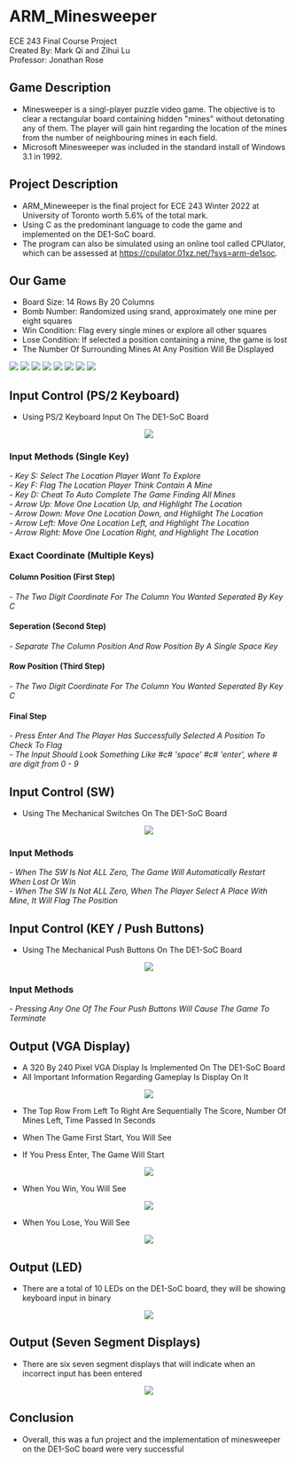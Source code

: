 # ARM_Minesweeper
ECE 243 Final Course Project <br />
Created By: Mark Qi and Zihui Lu <br />
Professor: Jonathan Rose <br />

## Game Description
- Minesweeper is a singl-player puzzle video game. The objective is to clear a rectangular board containing hidden "mines" without detonating any of them. The player will gain hint regarding the location of the mines from the number of neighbouring mines in each field. <br />
- Microsoft Minesweeper was included in the standard install of Windows 3.1 in 1992. <br />

## Project Description
- ARM_Mineweeper is the final project for ECE 243 Winter 2022 at University of Toronto worth 5.6% of the total mark. <br />
- Using C as the predominant language to code the game and implemented on the DE1-SoC board. <br />
- The program can also be simulated using an online tool called CPUlator, which can be assessed at https://cpulator.01xz.net/?sys=arm-de1soc. <br />

## Our Game
- Board Size: 14 Rows By 20 Columns <br />
- Bomb Number: Randomized using srand, approximately one mine per eight squares <br />
- Win Condition: Flag every single mines or explore all other squares <br />
- Lose Condition: If selected a position containing a mine, the game is lost <br />
- The Number Of Surrounding Mines At Any Position Will Be Displayed <br />
<p align="left">
<img src="img/num1.png">
<img src="img/num2.png">
<img src="img/num3.png">
<img src="img/num4.png">
<img src="img/num5.png">
<img src="img/num6.png">
<img src="img/num7.png">
<img src="img/num8.png">
<p align="left">

## Input Control (PS/2 Keyboard)
- Using PS/2 Keyboard Input On The DE1-SoC Board <br />
<p align="center">
<img src="README_img/PS_2_Keyboard.png">  <br />
<p align="left">

### Input Methods (Single Key)
*- Key S: Select The Location Player Want To Explore* <br />
*- Key F: Flag The Location Player Think Contain A Mine* <br />
*- Key D: Cheat To Auto Complete The Game Finding All Mines* <br />
*- Arrow Up: Move One Location Up, and Highlight The Location* <br />
*- Arrow Down: Move One Location Down, and Highlight The Location* <br />
*- Arrow Left: Move One Location Left, and Highlight The Location* <br />
*- Arrow Right: Move One Location Right, and Highlight The Location* <br />
### Exact Coordinate (Multiple Keys)
#### Column Position (First Step)
*- The Two Digit Coordinate For The Column You Wanted Seperated By Key C*
#### Seperation (Second Step)
*- Separate The Column Position And Row Position By A Single Space Key*
#### Row Position (Third Step)
*- The Two Digit Coordinate For The Column You Wanted Seperated By Key C*
#### Final Step
*- Press Enter And The Player Has Successfully Selected A Position To Check To Flag* <br />
*- The Input Should Look Something Like #c# 'space' #c# 'enter', where # are digit from 0 - 9*

## Input Control (SW)
- Using The Mechanical Switches On The DE1-SoC Board <br />
<p align="center">
<img src="README_img/SW.png">  <br />
<p align="left">

### Input Methods
*- When The SW Is Not ALL Zero, The Game Will Automatically Restart When Lost Or Win* <br />
*- When The SW Is Not ALL Zero, When The Player Select A Place With Mine, It Will Flag The Position* <br />

## Input Control (KEY / Push Buttons)
- Using The Mechanical Push Buttons On The DE1-SoC Board <br />
<p align="center">
<img src="README_img/KEY.png">  <br />
<p align="left">

### Input Methods
*- Pressing Any One Of The Four Push Buttons Will Cause The Game To Terminate* <br />

## Output (VGA Display)
- A 320 By 240 Pixel VGA Display Is Implemented On The DE1-SoC Board <br />
- All Important Information Regarding Gameplay Is Display On It <br />
<p align="center">
<img src="README_img/VGA_1.png">  <br />
<p align="left">

- The Top Row From Left To Right Are Sequentially The Score, Number Of Mines Left, Time Passed In Seconds <br />

- When The Game First Start, You Will See <br />
- If You Press Enter, The Game Will Start <br />
<p align="center">
<img src="img/start_screen.png">  <br />
<p align="left">

- When You Win, You Will See <br />
<p align="center">
<img src="img/win_screen.png">  <br />
<p align="left">

- When You Lose, You Will See <br />
<p align="center">
<img src="img/gameOver.jpeg">  <br />
<p align="left">

## Output (LED)
- There are a total of 10 LEDs on the DE1-SoC board, they will be showing keyboard input in binary <br />
<p align="center">
<img src="README_img/LED.png">  <br />
<p align="left">

## Output (Seven Segment Displays)
- There are six seven segment displays that will indicate when an incorrect input has been entered <br />
<p align="center">
<img src="README_img/HEX.png">  <br />
<p align="left">

## Conclusion
- Overall, this was a fun project and the implementation of minesweeper on the DE1-SoC board were very successful <br />
